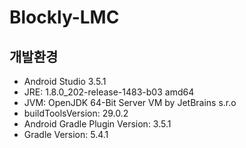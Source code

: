 # Blockly-LMC

## 개발환경

- Android Studio 3.5.1
- JRE: 1.8.0_202-release-1483-b03 amd64
- JVM: OpenJDK 64-Bit Server VM by JetBrains s.r.o
- buildToolsVersion: 29.0.2
- Android Gradle Plugin Version: 3.5.1
- Gradle Version: 5.4.1